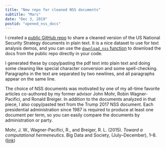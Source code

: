 ```yaml
---
title: "New repo for cleaned NSS documents"
subtitle: "Mars"
date: "Dec 3, 2019"
postid: "opened_nss_docs"
---
```


I created a [public GitHub repo](https://github.com/devincornell/nssdocs) to share a cleaned version of the US National Security Strategy documents in plain text. It is a nice dataset to use for text analysis demos, and you can use the [`download_nss` function](https://github.com/devincornell/nssdocs/blob/master/example_download.py) to download the docs from the public repo directly in your code.

I generated these by copy/pasting the pdf text into plain text and doing some cleaning like special character conversion and some spell-checking. Paragraphs in the text are separated by two newlines, and all paragraphs appear on the same line.

The choice of NSS documents was motivated by one of my all-time favorite articles co-authored by my former advisor John Mohr, Robin Wagner-Pacifici, and Ronald Breiger. In addition to the documents analyzed in that piece, I also copy/pasted text from the Trump 2017 NSS document. Each presidential administration since 1987 is required to produce at least one document per term, so you can easily compare the documents by administration or party. 

Mohr, J. W., Wagner-Pacifici, R., and Breiger, R. L. (2015). *Toward a computational hermeneutics.* Big Data and Society, (July–December), 1–8. ([link](https://journals.sagepub.com/doi/full/10.1177/2053951715613809))


